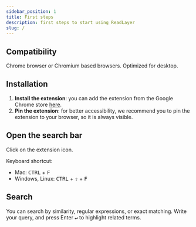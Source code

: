 ```yaml
---
sidebar_position: 1
title: First steps
description: first steps to start using ReadLayer
slug: /
---
```


## Compatibility

Chrome browser or Chromium based browsers. Optimized for desktop.

## Installation

1. **Install the extension**: you can add the extension from the Google Chrome store [here](https://chrome.google.com/webstore/detail/readlayer/lbgbannheedhlpkkemmimeilbobnkcca). 
2. **Pin the extension**: for better accessibility, we recommend you to pin the extension to your browser, so it is always visible.

## Open the search bar

Click on the extension icon.

Keyboard shortcut:
- Mac: <kbd>CTRL</kbd> + <kbd>F</kbd>
- Windows, Linux: <kbd>CTRL</kbd> + <kbd>⇧</kbd> + <kbd>F</kbd>

## Search

You can search by similarity, regular expressions, or exact matching. Write your query, and press Enter <kbd>↵</kbd> to highlight related terms.

